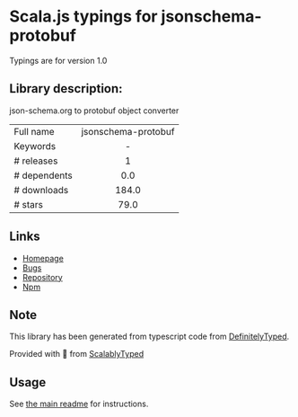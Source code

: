 
# Scala.js typings for jsonschema-protobuf

Typings are for version 1.0

## Library description:
json-schema.org to protobuf object converter

|                    |                 |
| ------------------ | :-------------: |
| Full name          | jsonschema-protobuf |
| Keywords           | - |
| # releases         | 1 |
| # dependents       | 0.0 |
| # downloads        | 184.0 |
| # stars            | 79.0 |

## Links
- [Homepage](https://github.com/karissa/jsonschema-protobuf)
- [Bugs](https://github.com/karissa/jsonschema-protobuf/issues)
- [Repository](https://github.com/karissa/jsonschema-protobuf)
- [Npm](https://www.npmjs.com/package/jsonschema-protobuf)
    


## Note
This library has been generated from typescript code from [DefinitelyTyped](https://definitelytyped.org).

Provided with :purple_heart: from [ScalablyTyped](https://github.com/oyvindberg/ScalablyTyped)

## Usage
See [the main readme](../../readme.md) for instructions.


